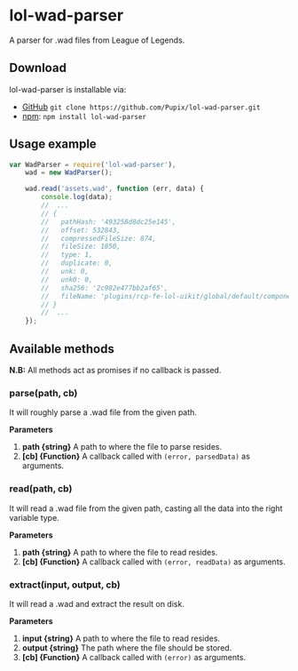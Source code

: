 # lol-wad-parser
A parser for .wad files from League of Legends.

## Download
lol-wad-parser is installable via:

- [GitHub](https://github.com/Pupix/lol-wad-parser) `git clone https://github.com/Pupix/lol-wad-parser.git`
- [npm](https://www.npmjs.com/): `npm install lol-wad-parser`

## Usage example

```js
var WadParser = require('lol-wad-parser'),
    wad = new WadParser();

    wad.read('assets.wad', function (err, data) {
        console.log(data);
        //  ...
        // {
        //   pathHash: '493258d8dc25e145',
        //   offset: 532843,
        //   compressedFileSize: 874,
        //   fileSize: 1850,
        //   type: 1,
        //   duplicate: 0,
        //   unk: 0,
        //   unk0: 0,
        //   sha256: '2c982e477bb2af65',
        //   fileName: 'plugins/rcp-fe-lol-uikit/global/default/components/animated-border-overlay/index.js'
        // }
        //  ...
    });

```

## Available methods

**N.B:** All methods act as promises if no callback is passed.

### parse(path, cb)

It will roughly parse a .wad file from the given path.

**Parameters**

1. **path {string}** A path to where the file to parse resides.
2. **[cb] {Function}** A callback called with `(error, parsedData)` as arguments.

### read(path, cb)

It will read a .wad file from the given path, casting all the data into the right variable type.

**Parameters**

1. **path {string}** A path to where the file to read resides.
2. **[cb] {Function}** A callback called with `(error, readData)` as arguments.

### extract(input, output, cb)

It will read a .wad and extract the result on disk.

**Parameters**

1. **input {string}** A path to where the file to read resides.
2. **output {string}** The path where the file should be stored.
3. **[cb] {Function}** A callback called with `(error)` as arguments.
